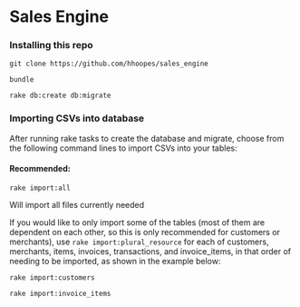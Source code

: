 # Sales Engine

### Installing this repo
`git clone https://github.com/hhoopes/sales_engine`

`bundle`

`rake db:create db:migrate`

### Importing CSVs into database
After running rake tasks to create the database and migrate, choose from the following command lines to import CSVs into your tables:

#### Recommended:

`rake import:all`

 Will import all files currently needed

If you would like to only import some of the tables (most of them are dependent on each other, so this is only recommended for customers or merchants), use `rake import:plural_resource` for each of customers, merchants, items, invoices, transactions, and invoice_items, in that order of needing to be imported, as shown in the example below:

`rake import:customers`

`rake import:invoice_items`
